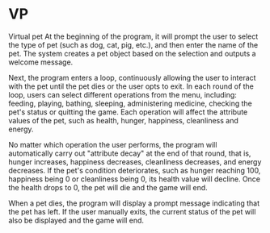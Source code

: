 # VP
Virtual pet
At the beginning of the program, it will prompt the user to select the type of pet (such as dog, cat, pig, etc.), and then enter the name of the pet. The system creates a pet object based on the selection and outputs a welcome message.

Next, the program enters a loop, continuously allowing the user to interact with the pet until the pet dies or the user opts to exit. In each round of the loop, users can select different operations from the menu, including: feeding, playing, bathing, sleeping, administering medicine, checking the pet's status or quitting the game. Each operation will affect the attribute values of the pet, such as health, hunger, happiness, cleanliness and energy.

No matter which operation the user performs, the program will automatically carry out "attribute decay" at the end of that round, that is, hunger increases, happiness decreases, cleanliness decreases, and energy decreases. If the pet's condition deteriorates, such as hunger reaching 100, happiness being 0 or cleanliness being 0, its health value will decline. Once the health drops to 0, the pet will die and the game will end.

When a pet dies, the program will display a prompt message indicating that the pet has left. If the user manually exits, the current status of the pet will also be displayed and the game will end.
